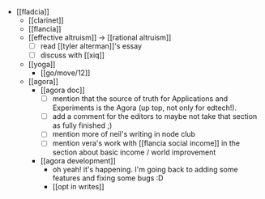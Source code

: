 - [[fladcia]]
  - [[clarinet]]
  - [[flancia]]
  - [[effective altruism]] -> [[rational altruism]]
    - [ ] read [[tyler alterman]]'s essay
    - [ ] discuss with [[xiq]]
  - [[yoga]]
    - [[go/move/12]]
  - [[agora]]
    - [[agora doc]]
      - [ ] mention that the source of truth for Applications and Experiments is the Agora (up top, not only for edtech!).
      - [ ] add a comment for the editors to maybe not take that section as fully finished ;)
      - [ ] mention more of neil's writing in node club
      - [ ] mention vera's work with [[flancia social income]] in the section about basic income / world improvement
    - [[agora development]]
      - oh yeah! it's happening. I'm going back to adding some features and fixing some bugs :D
      - [[opt in writes]]
